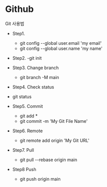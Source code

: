 # Github
Git 사용법

- Step1.
  - git config --global user.email 'my email'
  - git config --global user.name 'my name'

- Step2.
  -git init

- Step3. Change branch 
  - git branch -M main

- Step4. Check status
 - git status

- Step5. Commit
  - git add *
  - git commit -m 'My Git File Name'

- Step6. Remote
  - git remote add origin 'My Git URL'

- Step7. Pull
  - git pull --rebase origin main

- Step8 Push
  - git push origin main
